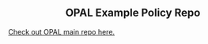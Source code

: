 
<h2 align="center">
OPAL Example Policy Repo
</h2>

[Check out OPAL main repo here.](https://github.com/permitio/opal)
